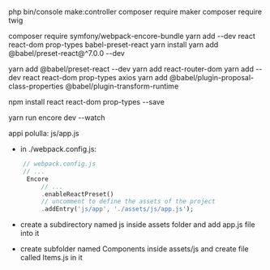 php bin/console make:controller
composer require maker
composer require twig

composer require symfony/webpack-encore-bundle
yarn add --dev react react-dom prop-types babel-preset-react
yarn install
yarn add @babel/preset-react@^7.0.0 --dev

yarn add @babel/preset-react --dev
yarn add react-router-dom
yarn add --dev react react-dom prop-types axios
yarn add @babel/plugin-proposal-class-properties @babel/plugin-transform-runtime

npm install react react-dom prop-types --save

yarn run encore dev --watch

appi polulla: js/app.js

- in ./webpack.config.js:

```php
    // webpack.config.js
    // ...
     Encore
         // ...
         .enableReactPreset()
         // uncomment to define the assets of the project
         .addEntry('js/app', './assets/js/app.js');
```

- create a subdirectory named js inside assets folder and add app.js file into it

- create subfolder named Components inside assets/js and create file called Items.js in it
